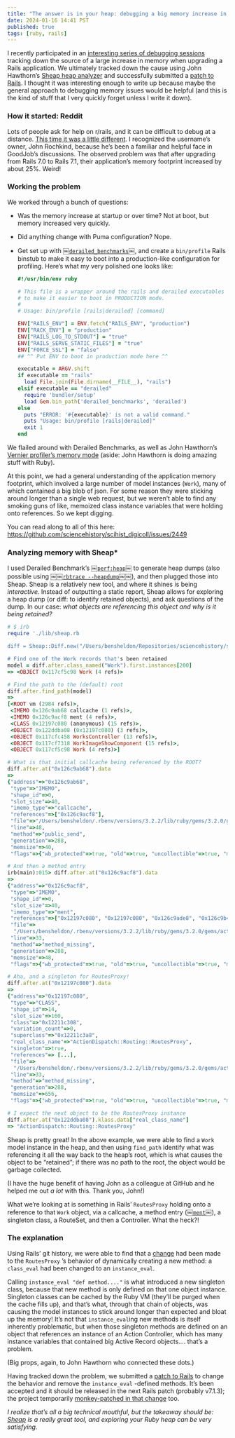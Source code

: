 ```yaml
---
title: "The answer is in your heap: debugging a big memory increase in Rails"
date: 2024-01-16 14:41 PST
published: true
tags: [ruby, rails]
---
```


I recently participated in an [interesting series of debugging sessions](https://github.com/sciencehistory/scihist_digicoll/issues/2449) tracking down the source of a large increase in memory when upgrading a Rails application. We ultimately tracked down the cause using John Hawthorn’s [Sheap heap analyzer](https://github.com/jhawthorn/sheap) and successfully submitted a [patch to Rails](https://github.com/rails/rails/pull/50298). I thought it was interesting enough to write up because maybe the general approach to debugging memory issues would be helpful (and this is the kind of stuff that I very quickly forget unless I write it down).

### How it started: Reddit

Lots of people ask for help on r/rails, and it can be difficult to debug at a distance. [This time it was a little different](https://www.reddit.com/r/rails/comments/185b2wr/comment/kb1toyp/). I recognized the username’s owner, John Rochkind, because he’s been a familiar and helpful face in GoodJob’s discussions. The observed problem was that after upgrading from Rails 7.0 to Rails 7.1, their application’s memory footprint increased by about 25%. Weird!

### Working the problem

We worked through a bunch of questions:

* Was the memory increase at startup or over time? Not at boot, but memory increased very quickly.
* Did anything change with Puma configuration?  Nope.
* Get set up with [￼`derailed_benchmarks`￼](https://github.com/zombocom/derailed_benchmarks), and create a `bin/profile` Rails binstub to make it easy to boot into a production-like configuration for profiling. Here’s what my very polished one looks like:

  ```ruby
  #!/usr/bin/env ruby
  
  # This file is a wrapper around the rails and derailed executables
  # to make it easier to boot in PRODUCTION mode.
  #
  # Usage: bin/profile [rails|derailed] [command]
  
  ENV["RAILS_ENV"] = ENV.fetch("RAILS_ENV", "production")
  ENV["RACK_ENV"] = "production"
  ENV["RAILS_LOG_TO_STDOUT"] = "true"
  ENV["RAILS_SERVE_STATIC_FILES"] = "true"
  ENV["FORCE_SSL"] = "false"
  ## ^^ Put ENV to boot in production mode here ^^
  
  executable = ARGV.shift
  if executable == "rails"
    load File.join(File.dirname(__FILE__), "rails")
  elsif executable == "derailed"
    require 'bundler/setup'
    load Gem.bin_path('derailed_benchmarks', 'derailed')
  else
    puts "ERROR: '#{executable}' is not a valid command."
    puts "Usage: bin/profile [rails|derailed]"
    exit 1
  end
  ```

We flailed around with Derailed Benchmarks, as well as John Hawthorn’s [Vernier profiler’s memory mode](https://github.com/jhawthorn/vernier?tab=readme-ov-file#retained-memory) (aside: John Hawthorn is doing amazing stuff with Ruby).

At this point, we had a general understanding of the application memory footprint, which involved a large number of model instances (`Work`), many of which contained a big blob of json. For some reason they were sticking around longer than a single web request, but we weren’t able to find any smoking guns of like, memoized class instance variables that were holding onto references. So we kept digging.

You can read along to all of this here: https://github.com/sciencehistory/scihist_digicoll/issues/2449

### Analyzing memory with Sheap*

I used Derailed Benchmark’s [￼`perf:heap`￼](https://github.com/zombocom/derailed_benchmarks/blob/main/README.md#i-want-more-heap-dumps) to generate heap dumps (also possible using [￼￼`rbtrace --heapdump`￼￼](https://github.com/tmm1/rbtrace)), and then plugged those into Sheap. Sheap is a relatively new tool, and where it shines is being _interactive_. Instead of outputting a static report, Sheap allows for exploring a heap dump (or diff: to identify retained objects), and ask questions of the dump. In our case: *what objects are referencing this object and why is it being retained?*

```ruby
# $ irb
require './lib/sheap.rb

diff = Sheap::Diff.new("/Users/bensheldon/Repositories/sciencehistory/scihist_digicoll/tmp/2023-12-07T13:24:15-08:00-heap-1.ndjson", "/Users/bensheldon/Repositories/sciencehistory/scihist_digicoll/tmp/2023-12-07T13:24:15-08:00-heap-2.ndjson")

# Find one of the Work records that's been retained
model = diff.after.class_named("Work").first.instances[200]
=> <OBJECT 0x117cf5c98 Work (4 refs)>

# Find the path to the (default) root
diff.after.find_path(model)
=>
[<ROOT vm (2984 refs)>,
 <IMEMO 0x126c9ab68 callcache (1 refs)>,
 <IMEMO 0x126c9acf8 ment (4 refs)>,
 <CLASS 0x12197c080 (anonymous) (15 refs)>,
 <OBJECT 0x122ddba08 (0x12197c080) (3 refs)>,
 <OBJECT 0x117cfc458 WorksController (13 refs)>,
 <OBJECT 0x117cf7318 WorkImageShowComponent (15 refs)>,
 <OBJECT 0x117cf5c98 Work (4 refs)>]

# What is that initial callcache being referenced by the ROOT?
diff.after.at("0x126c9ab68").data
=> 
{"address"=>"0x126c9ab68",
 "type"=>"IMEMO",
 "shape_id"=>0,
 "slot_size"=>40,
 "imemo_type"=>"callcache",
 "references"=>["0x126c9acf8"],
 "file"=>"/Users/bensheldon/.rbenv/versions/3.2.2/lib/ruby/gems/3.2.0/gems/actionpack-7.1.2/lib/action_dispatch/routing/routes_proxy.rb",
 "line"=>48,
 "method"=>"public_send",
 "generation"=>288,
 "memsize"=>40,
 "flags"=>{"wb_protected"=>true, "old"=>true, "uncollectible"=>true, "marked"=>true}}

# And then a method entry
irb(main):015> diff.after.at("0x126c9acf8").data
=> 
{"address"=>"0x126c9acf8",
 "type"=>"IMEMO",
 "shape_id"=>0,
 "slot_size"=>40,
 "imemo_type"=>"ment",
 "references"=>["0x12197c080", "0x12197c080", "0x126c9ade8", "0x126c9b4a0"],
 "file"=>
  "/Users/bensheldon/.rbenv/versions/3.2.2/lib/ruby/gems/3.2.0/gems/actionpack-7.1.2/lib/action_dispatch/routing/routes_proxy.rb",
 "line"=>33,
 "method"=>"method_missing",
 "generation"=>288,
 "memsize"=>48,
 "flags"=>{"wb_protected"=>true, "old"=>true, "uncollectible"=>true, "marked"=>true}}

# Aha, and a singleton for RoutesProxy!
diff.after.at("0x12197c080").data
=> 
{"address"=>"0x12197c080",
 "type"=>"CLASS",
 "shape_id"=>14,
 "slot_size"=>160,
 "class"=>"0x12211c308",
 "variation_count"=>0,
 "superclass"=>"0x12211c3a8",
 "real_class_name"=>"ActionDispatch::Routing::RoutesProxy",
 "singleton"=>true,
 "references"=> [...],
 "file"=>
  "/Users/bensheldon/.rbenv/versions/3.2.2/lib/ruby/gems/3.2.0/gems/actionpack-7.1.2/lib/action_dispatch/routing/routes_proxy.rb",
 "line"=>33,
 "method"=>"method_missing",
 "generation"=>288,
 "memsize"=>656,
 "flags"=>{"wb_protected"=>true, "old"=>true, "uncollectible"=>true, "marked"=>true}}

# I expect the next object to be the RoutesProxy instance
diff.after.at("0x122ddba08").klass.data["real_class_name"]
=> "ActionDispatch::Routing::RoutesProxy"
```
 
Sheap is pretty great! In the above example, we were able to find a `Work` model instance in the heap, and then using `find_path` identify what was referencing it all the way back to the heap’s root, which is what causes the object to be “retained”; if there was no path to the root, the object would be garbage collected.

(I have the huge benefit of having John as a colleague at GitHub and he helped me out _a lot_ with this. Thank you, John!)

What we’re looking at is something in Rails’ `RoutesProxy` holding onto a reference to that `Work` object, via a callcache, a method entry ([￼`ment`￼](https://tenderlovemaking.com/2018/01/23/reducing-memory-usage-in-ruby.html)), a singleton class, a RouteSet, and then a Controller. What the heck?! 

### The explanation 

Using Rails’ git history, we were able to find that a [change](https://github.com/rails/rails/pull/46974) had been made to the `RoutesProxy` ’s behavior of dynamically creating a new method: a `class_eval`  had been changed to an `instance_eval`.  

Calling `instance_eval "def method...."` is what introduced a new singleton class, because that new method is only defined on that one object instance. Singleton classes can be cached by the Ruby VM (they’ll be purged when the cache fills up), and that’s what, through that chain of objects, was causing the model instances to stick around longer than expected and bloat up the memory! It’s not that `instance_eval`ing new methods is itself inherently problematic, but when those singleton methods are defined on an object that references an instance of an Action Controller, which has many instance variables that contained big Active Record objects…. that’s a problem.

(Big props, again, to John Hawthorn who connected these dots.)

Having tracked down the problem, we submitted a [patch to Rails](https://github.com/rails/rails/pull/50298) to change the behavior and remove the `instance_eval` -defined methods. It’s been accepted and it should be released in the next Rails patch (probably v7.1.3); the project temporarily [monkey-patched in that change](https://github.com/sciencehistory/scihist_digicoll/pull/2466) too. 

_I realize that’s all a big technical mouthful, but the takeaway should be: [Sheap](https://github.com/jhawthorn/sheap) is a really great tool, and exploring your Ruby heap can be very satisfying._ 
